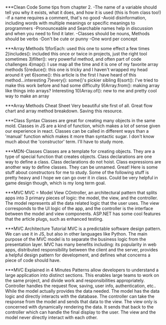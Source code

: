 ***Clean Code
Some tips from chapter 2.
-The name of a variable should tell you why it exists, what it does, and how it is used (this is from class too!)
-if a name requires a comment, that's no good
-Avoid disinformation, including words with multiple meanings or specific meanings to programmers
-Pronounceable and Searchable names help in discussion and when you need to find it later.
-Classes should be nouns, Methods should be verbs
-Don't be cute or punny
-One word per concept

***Array Methods
1)forEach: used this one to some effect a few times
2)includes(): included this once or twice in projects, just the right tool sometimes
3)filter(): very powerful method, and often part of code challenges
4)map(): I use map all the time and it is one of my favorite array methods
5)reduce(): this one is tricky and I haven't wrapped my head around it yet
6)some(): this article is the first I have heard of this method...interesting
7)every(): some()'s pickier sibling 
8)sort(): I've tried to make this work before and had some difficulty
9)Array.from(): making array like things into arrays? Interesting
10)Array.of(): new to me and pretty cool way to make an array

***Array Methods Cheat Sheet
Very beautiful site first of all. Great flow chart and array method breakdown. Saving this resource.

***Class Syntax
Classes are great for creating many objects in the same mold. Classes in JS are a kind of function, which makes a lot of sense given our experience in react. Classes can be called in different ways than a 'manual' function which makes it more than syntactic sugar. I don't know much about the 'constructor' term. I'll have to study more.

***MDN-Classes
Classes are a template for creating objects. They are a type of special function that creates objects. Class declarations are one way to define a class. Class declarations do not hoist. Class expressions are another way to define classes. They can be unnamed. Great! Here is some stuff about constructors for me to study. Some of the following stuff is pretty heavy and I hope we can go over it in class. Could be very helpful in game design though, which is my long term goal.

***MVC
MVC = Model View COntroller, an architectural pattern that splits apps into 3 primary pieces of logic: the model, the view, and the controller. The model represents all the data related logic that the user uses. The view corresponds to the UI logic of the app, and the controller is the interface between the model and view components. ASP.NET has some cool features that the article plugs, such as enhanced testing.

***MVC Architecture Tutorial
MVC is a predictable software design pattern. We can use it in JS, but also in other languages like Python. The main purpose of the MVC model is to separate the business logic from the presentation layer. MVC has many benefits including: its popularity in web apps, distributed responsibility between the client and the server, provides a helpful design pattern for development, and defines what concerns a piece of code should have.

***MVC Explained in 4 Minutes
Patterns allow developers to understand a large application into distinct sections. This enables large teams to work on the same project, and divide work and responsibilities appropriately. Controller handles the request flow, saving, user info, authentication, etc.. While the model actually provides the data needed. The model has the data logic and directly interacts with the database. The controller can take the response from the model and sends that data to the view. The view only is concerned with dynamically rendering the data. It sends that back to the controller which can handle the final display to the user. The view and the model never directly interact with each other.

